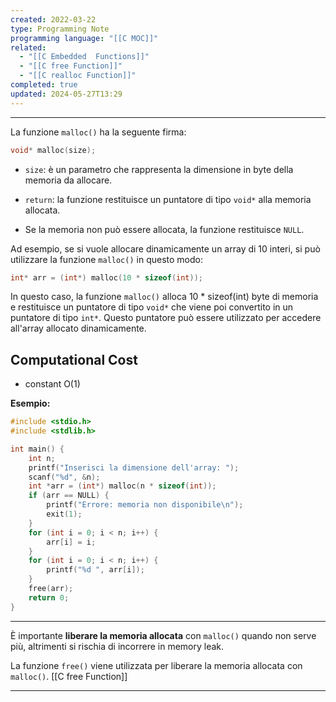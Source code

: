 ```yaml
---
created: 2022-03-22
type: Programming Note
programming language: "[[C MOC]]"
related:
  - "[[C Embedded  Functions]]"
  - "[[C free Function]]"
  - "[[C realloc Function]]"
completed: true
updated: 2024-05-27T13:29
---
```

---

La funzione `malloc()` ha la seguente firma:

```c
void* malloc(size);
```

- `size`: è un parametro che rappresenta la dimensione in byte della memoria da allocare.

- `return`: la funzione restituisce un puntatore di tipo `void*` alla memoria allocata. 
- Se la memoria non può essere allocata, la funzione restituisce `NULL`.

Ad esempio, se si vuole allocare dinamicamente un array di 10 interi, si può utilizzare la funzione `malloc()` in questo modo:
```c
int* arr = (int*) malloc(10 * sizeof(int));
```
In questo caso, la funzione `malloc()` alloca 10 * sizeof(int) byte di memoria e restituisce un puntatore di tipo `void*` che viene poi convertito in un puntatore di tipo `int*`. Questo puntatore può essere utilizzato per accedere all'array allocato dinamicamente.

## Computational Cost
- constant O(1)

**Esempio:**
```c
#include <stdio.h>
#include <stdlib.h>

int main() {
    int n;
    printf("Inserisci la dimensione dell'array: ");
    scanf("%d", &n);
    int *arr = (int*) malloc(n * sizeof(int));
    if (arr == NULL) {
        printf("Errore: memoria non disponibile\n");
        exit(1);
    }
    for (int i = 0; i < n; i++) {
        arr[i] = i;
    }
    for (int i = 0; i < n; i++) {
        printf("%d ", arr[i]);
    }
    free(arr);
    return 0;
}
```

---
È importante **liberare la memoria allocata** con `malloc()` quando non serve più, altrimenti si rischia di incorrere in memory leak. 

La funzione `free()` viene utilizzata per liberare la memoria allocata con `malloc()`.
[[C free Function]]

---


